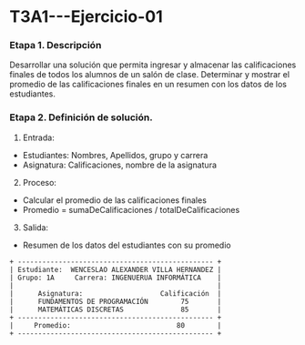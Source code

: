 # T3A1---Ejercicio-01
### Etapa 1. Descripción 

Desarrollar una solución que permita ingresar y almacenar las calificaciones finales de todos los alumnos de un salón de clase. Determinar y mostrar el promedio de las calificaciones finales en un resumen con los datos de los estudiantes.

### Etapa 2.  Definición de solución.
1. Entrada:
- Estudiantes: Nombres, Apellidos, grupo y carrera 
- Asignatura: Calificaciones, nombre de la asignatura 
2. Proceso:
- Calcular el promedio de las calificaciones finales
- Promedio = sumaDeCalificaciones / totalDeCalificaciones
3. Salida:
- Resumen de los datos del estudiantes con su promedio

~~~
+ ------------------------------------------------ + 
| Estudiante:  WENCESLAO ALEXANDER VILLA HERNANDEZ |
| Grupo: 1A     Carrera: INGENUERUA INFORMÁTICA    |
|                                                  |
|      Asignatura:                   Calificación  |
|      FUNDAMENTOS DE PROGRAMACIÓN        75       |
|      MATEMÁTICAS DISCRETAS              85       |
+ ------------------------------------------------ +     
|     Promedio:                          80        |
+ ------------------------------------------------ +      
~~~

